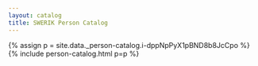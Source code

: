 ```yaml
---
layout: catalog
title: SWERIK Person Catalog
---
```

{% assign p = site.data._person-catalog.i-dppNpPyX1pBND8b8JcCpo %}
{% include person-catalog.html p=p %}

